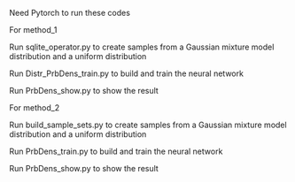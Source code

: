 Need Pytorch to run these codes

For method_1

  Run sqlite_operator.py to create samples from a Gaussian mixture model distribution and a uniform distribution 

  Run Distr_PrbDens_train.py to build and train the neural network

  Run PrbDens_show.py to show the result
  
For method_2
  
  Run build_sample_sets.py to create samples from a Gaussian mixture model distribution and a uniform distribution 

  Run PrbDens_train.py to build and train the neural network

  Run PrbDens_show.py to show the result
